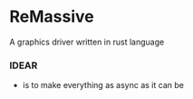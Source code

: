 # ReMassive
A graphics driver written in rust language

### IDEAR
+ is to make everything as async as it can be
